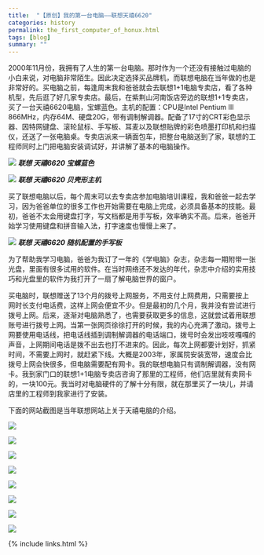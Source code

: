 ```yaml
---
title:  "【原创】我的第一台电脑——联想天禧6620"
categories: history
permalink: the_first_computer_of_honux.html
tags: [blog]
summary: ""
---
```


2000年11月份，我拥有了人生的第一台电脑。那时作为一个还没有接触过电脑的小白来说，对电脑非常陌生。因此决定选择买品牌机，而联想电脑在当年做的也是非常好的。买电脑之前，每逢周末我和爸爸就会去联想1+1电脑专卖店，看了各种机型，先后逛了好几家专卖店。最后，在紫荆山河南饭店旁边的联想1+1专卖店，买了一台天禧6620电脑，宝螺蓝色。主机的配置：CPU是Intel Pentium III 866MHz，内存64M、硬盘20G，带有调制解调器。配备了17寸的CRT彩色显示器、因特网键盘、滚轮鼠标、手写板、耳麦以及联想贴牌的彩色喷墨打印机和扫描仪，还送了一张电脑桌。专卖店派来一辆面包车，把整台电脑送到了家，联想的工程师同时上门把电脑安装调试好，并讲解了基本的电脑操作。

![](/images/blogs/Legend_TX6620_1.jpg)
***联想 天禧6620 宝螺蓝色***

![](/images/blogs/Legend_TX6620_2.jpg)
***联想 天禧6620 贝壳形主机***

买了联想电脑以后，每个周末可以去专卖店参加电脑培训课程，我和爸爸一起去学习，因为爸爸单位的很多工作也开始需要在电脑上完成，必须具备基本的技能。最初，爸爸不太会用键盘打字，写文档都是用手写板，效率确实不高。后来，爸爸开始学习使用键盘和拼音输入法，打字速度也慢慢上来了。

![](/images/blogs/Legend_TX6620_3.jpg)
***联想 天禧6620 随机配置的手写板***

为了帮助我学习电脑，爸爸为我订了一年的《学电脑》杂志，杂志每一期附带一张光盘，里面有很多试用的软件。在当时网络还不发达的年代，杂志中介绍的实用技巧和光盘里的软件为我打开了一扇了解电脑世界的窗户。

买电脑时，联想赠送了13个月的拨号上网服务，不用支付上网费用，只需要按上网时长支付电话费，这样上网会便宜不少。但是最初的几个月，我并没有尝试进行拨号上网。后来，逐渐对电脑熟悉了，也需要获取更多的信息，这就尝试着用联想账号进行拨号上网。当第一张网页徐徐打开的时候，我的内心充满了激动。拨号上网要使用电话线，把电话线插到调制解调器的电话端口，拨号时会发出吱吱嘎嘎的声音，上网期间电话是拨不出去也打不进来的。因此，每次上网都要计划好，抓紧时间，不需要上网时，就赶紧下线。大概是2003年，家属院安装宽带，速度会比拨号上网会快很多，但电脑需要配有网卡。我的联想电脑只有调制解调器，没有网卡。我到家门口的联想1+1电脑专卖店咨询了那里的工程师，他们店里就有卖网卡的，一块100元。我当时对电脑硬件的了解十分有限，就在那里买了一块儿，并请店里的工程师到我家进行了安装。

下面的网站截图是当年联想网站上关于天禧电脑的介绍。

![](/images/blogs/Legend_TX_Web01.png)

![](/images/blogs/Legend_TX_Web02.png)

![](/images/blogs/Legend_TX_Web03.png)

![](/images/blogs/Legend_TX_Web04.png)

![](/images/blogs/Legend_TX_Web05.png)

![](/images/blogs/Legend_TX_Web06.png)

![](/images/blogs/Legend_TX_Web07.png)

![](/images/blogs/Legend_TX_Web08.png)

{% include links.html %}
